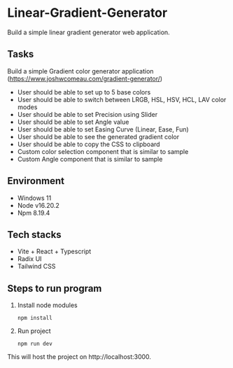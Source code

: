 # Linear-Gradient-Generator
Build a simple linear gradient generator web application.

## Tasks
Build a simple Gradient color generator application (https://www.joshwcomeau.com/gradient-generator/)

- User should be able to set up to 5 base colors
- User should be able to switch between LRGB, HSL, HSV, HCL, LAV color modes
- User should be able to set Precision using Slider
- User should be able to set Angle value
- User should be able to set Easing Curve (Linear, Ease, Fun)
- User should be able to see the generated gradient color
- User should be able to copy the CSS to clipboard
- Custom color selection component that is similar to sample
- Custom Angle component that is similar to sample

## Environment
- Windows 11
- Node v16.20.2
- Npm 8.19.4

## Tech stacks
- Vite + React + Typescript
- Radix UI
- Tailwind CSS

## Steps to run program
1. Install node modules
   ```shell
   npm install
   ```

2. Run project
   ```shell
   npm run dev
   ```
This will host the project on http://localhost:3000.